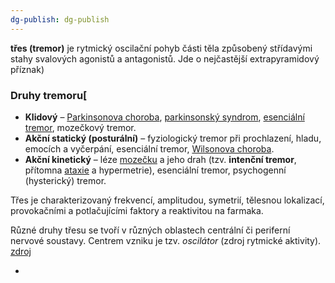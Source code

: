 ```yaml
---
dg-publish: dg-publish
---
```


**třes (tremor)** je rytmický oscilační pohyb části těla způsobený střídavými stahy svalových agonistů a antagonistů. Jde o nejčastější extrapyramidový příznak)
### Druhy tremoru[
- **Klidový** – [Parkinsonova choroba](https://www.wikiskripta.eu/w/Parkinsonova_choroba "Parkinsonova choroba"), [parkinsonský syndrom](https://www.wikiskripta.eu/w/Parkinsonsk%C3%BD_syndrom "Parkinsonský syndrom"), [esenciální tremor](https://www.wikiskripta.eu/w/Esenci%C3%A1ln%C3%AD_tremor "Esenciální tremor"), mozečkový tremor.
- **Akční statický (posturální)** – fyziologický tremor při prochlazení, hladu, emocích a vyčerpání, esenciální tremor, [Wilsonova choroba](https://www.wikiskripta.eu/w/Wilsonova_choroba "Wilsonova choroba").
- **Akční kinetický** – léze [mozečku](https://www.wikiskripta.eu/w/Moze%C4%8Dek "Mozeček") a jeho drah (tzv. **intenční tremor**, přítomna [ataxie](https://www.wikiskripta.eu/w/Ataxie "Ataxie") a hypermetrie), esenciální tremor, psychogenní (hysterický) tremor.

Třes je charakterizovaný frekvencí, amplitudou, symetrií, tělesnou lokalizací, provokačními a potlačujícími faktory a reaktivitou na farmaka.

Různé druhy třesu se tvoří v různých oblastech centrální či periferní nervové soustavy. Centrem vzniku je tzv. _oscilátor_ (zdroj rytmické aktivity).
[zdroj](https://www.wikiskripta.eu/w/T%C5%99es)


+
